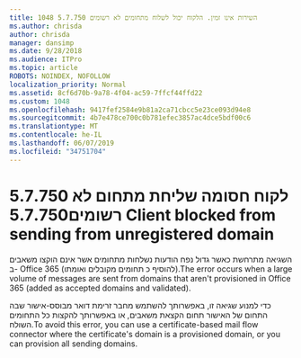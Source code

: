 ```yaml
---
title: 1048 5.7.750 השירות אינו זמין. הלקוח יכול לשלוח מתחומים לא רשומים
ms.author: chrisda
author: chrisda
manager: dansimp
ms.date: 9/28/2018
ms.audience: ITPro
ms.topic: article
ROBOTS: NOINDEX, NOFOLLOW
localization_priority: Normal
ms.assetid: 8cf6d70b-9a78-4f04-ac59-7ffcf44ffd22
ms.custom: 1048
ms.openlocfilehash: 9417fef2584e9b81a2ca71cbcc5e23ce093d94e8
ms.sourcegitcommit: 4b7e478ce700c0b781efec3857ac4dce5bdf00c6
ms.translationtype: MT
ms.contentlocale: he-IL
ms.lasthandoff: 06/07/2019
ms.locfileid: "34751704"
---
```

# <a name="57750-client-blocked-from-sending-from-unregistered-domain"></a><span data-ttu-id="7cf96-103">5.7.750 לקוח חסומה שליחת מתחום לא רשומים</span><span class="sxs-lookup"><span data-stu-id="7cf96-103">5.7.750 Client blocked from sending from unregistered domain</span></span>

<span data-ttu-id="7cf96-104">השגיאה מתרחשת כאשר גדול נפח הודעות נשלחות מתחומים אשר אינם הוקצו משאבים ב- Office 365 (להוסיף כ תחומים מקובלים ואומתו).</span><span class="sxs-lookup"><span data-stu-id="7cf96-104">The error occurs when a large volume of messages are sent from domains that aren't provisioned in Office 365 (added as accepted domains and validated).</span></span>

<span data-ttu-id="7cf96-105">כדי למנוע שגיאה זו, באפשרותך להשתמש מחבר זרימת דואר מבוסס-אישור שבה התחום של האישור תחום הקצאת משאבים, או באפשרותך להקצות כל התחומים השולח.</span><span class="sxs-lookup"><span data-stu-id="7cf96-105">To avoid this error, you can use a certificate-based mail flow connector where the certificate's domain is a provisioned domain, or you can provision all sending domains.</span></span>
